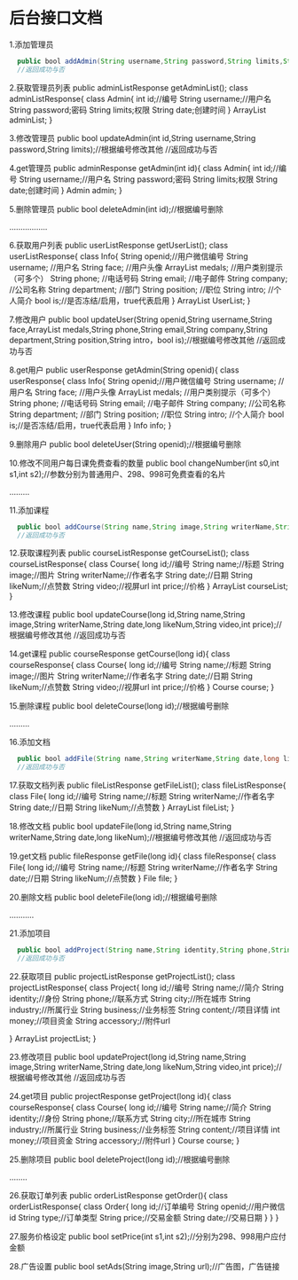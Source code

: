 # 后台接口文档

1.添加管理员
```java
  public bool addAdmin(String username,String password,String limits,String date);//用户名，密码，权限,创建时间，直接保存即可
  //返回成功与否
  ```

2.获取管理员列表
public adminListResponse getAdminList();
class adminListResponse{
    class Admin{
       int id;//编号
       String username;//用户名
       String password;密码
       String limits;权限
       String date;创建时间
   }
   ArrayList<Admin> adminList;
}

3.修改管理员
public bool updateAdmin(int id,String username,String password,String limits);//根据编号修改其他
//返回成功与否

4.get管理员
public adminResponse getAdmin(int id){
  class Admin{
       int id;//编号
       String username;//用户名
       String password;密码
       String limits;权限
       String date;创建时间
   }
   Admin admin;
}

5.删除管理员
public bool deleteAdmin(int id);//根据编号删除
  

.................

6.获取用户列表
public userListResponse getUserList();
class userListResponse{
      class Info{
       String openid;//用户微信编号
       String username; //用户名
       String face; //用户头像
       ArrayList<String> medals; //用户类别提示（可多个）
       String phone; //电话号码
       String email; //电子邮件
       String company; //公司名称
       String department; //部门
       String position; //职位
       String intro; //个人简介
       bool is;//是否冻结/启用，true代表启用
       }
       ArrayList<Info> UserList;
}

7.修改用户
public bool updateUser(String openid,String username,String face,ArrayList<String> medals,String phone,String email,String company,String department,String position,String intro，bool is);//根据编号修改其他
//返回成功与否

8.get用户
public userResponse getAdmin(String openid){
class userResponse{
  class Info{
       String openid;//用户微信编号
       String username; //用户名
       String face; //用户头像
       ArrayList<String> medals; //用户类别提示（可多个）
       String phone; //电话号码
       String email; //电子邮件
       String company; //公司名称
       String department; //部门
       String position; //职位
       String intro; //个人简介
       bool is;//是否冻结/启用，true代表启用
       }
   Info info;
}

9.删除用户
public bool deleteUser(String openid);//根据编号删除

10.修改不同用户每日课免费查看的数量
public bool changeNumber(int s0,int s1,int s2);//参数分别为普通用户、298、998可免费查看的名片

.........

11.添加课程
```java
  public bool addCourse(String name,String image,String writerName,String date,long likeNum,String video,int price);//标题、图片、作者名字、日期、点赞数、视屏url，价格
  //返回成功与否
  ```

12.获取课程列表
public courseListResponse getCourseList();
class courseListResponse{
    class Course{
       long id;//编号
       String name;//标题
       String image;//图片
       String writerName;//作者名字
       String date;//日期
       String likeNum;//点赞数
       String video;//视屏url
       int price;//价格
   }
   ArrayList<Course> courseList;
}

13.修改课程
public bool updateCourse(long id,String name,String image,String writerName,String date,long likeNum,String video,int price);//根据编号修改其他
//返回成功与否

14.get课程
public courseResponse getCourse(long id){
class courseResponse{
  class Course{
       long id;//编号
       String name;//标题
       String image;//图片
       String writerName;//作者名字
       String date;//日期
       String likeNum;//点赞数
       String video;//视屏url
       int price;//价格
   }
   Course course;
}

15.删除课程
public bool deleteCourse(long id);//根据编号删除

.........

16.添加文档
```java
  public bool addFile(String name,String writerName,String date,long likeNum);//标题、内容、作者名字、日期、点赞数
  //返回成功与否
  ```

17.获取文档列表
public fileListResponse getFileList();
class fileListResponse{
    class File{
       long id;//编号
       String name;//标题
       String writerName;//作者名字
       String date;//日期
       String likeNum;//点赞数
   }
   ArrayList<File> fileList;
}

18.修改文档
public bool updateFile(long id,String name,String writerName,String date,long likeNum);//根据编号修改其他
//返回成功与否

19.get文档
public fileResponse getFile(long id){
class fileResponse{
  class File{
       long id;//编号
       String name;//标题
       String writerName;//作者名字
       String date;//日期
       String likeNum;//点赞数
   }
   File file;
}

20.删除文档
public bool deleteFile(long id);//根据编号删除

...........


21.添加项目
```java
  public bool addProject(String name,String identity,String phone,String city,String industry,String business,String content,int money,String accessory);//简介、身份、联系方式、所在城市、所属行业、业务标签、项目详情、项目资金、附件url
  //返回成功与否
  ```

22.获取项目
public projectListResponse getProjectList();
class projectListResponse{
    class Project{
       long id;//编号
       String name;//简介
       String identity;//身份
       String phone;//联系方式
       String city;//所在城市
       String industry;//所属行业
       String business;//业务标签
       String content;//项目详情
       int money;//项目资金
       String accessory;//附件url


   }
   ArrayList<Project> projectList;
}

23.修改项目
public bool updateProject(long id,String name,String image,String writerName,String date,long likeNum,String video,int price);//根据编号修改其他
//返回成功与否

24.get项目
public projectResponse getProject(long id){
class courseResponse{
  class Course{
       long id;//编号
       String name;//简介
       String identity;//身份
       String phone;//联系方式
       String city;//所在城市
       String industry;//所属行业
       String business;//业务标签
       String content;//项目详情
       int money;//项目资金
       String accessory;//附件url
   }
   Course course;
}

25.删除项目
public bool deleteProject(long id);//根据编号删除

........

26.获取订单列表
public orderListResponse getOrder(){
  class orderListResponse{
     class Order{
         long id;//订单编号
         String openid;//用户微信id
         String type;//订单类型
         String price;//交易金额
         String date;//交易日期
   }
}
}

27.服务价格设定
public bool setPrice(int s1,int s2);//分别为298、998用户应付金额

28.广告设置
public bool setAds(String image,String url);//广告图，广告链接
 



